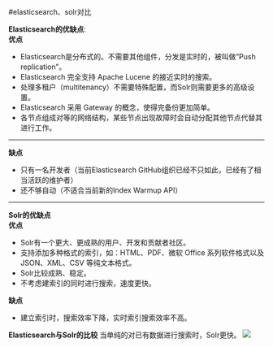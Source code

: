 #elasticsearch、solr对比

**Elasticsearch的优缺点**:  
**优点**  


- Elasticsearch是分布式的。不需要其他组件，分发是实时的，被叫做”Push replication”。
- Elasticsearch 完全支持 Apache Lucene 的接近实时的搜索。
- 处理多租户（multitenancy）不需要特殊配置，而Solr则需要更多的高级设置。
- Elasticsearch 采用 Gateway 的概念，使得完备份更加简单。
- 各节点组成对等的网络结构，某些节点出现故障时会自动分配其他节点代替其进行工作。
- ---
**缺点** 
   
- 只有一名开发者（当前Elasticsearch GitHub组织已经不只如此，已经有了相当活跃的维护者）
- 还不够自动（不适合当前新的Index Warmup API）

---
**Solr的优缺点**  
**优点**  


- Solr有一个更大、更成熟的用户、开发和贡献者社区。
- 支持添加多种格式的索引，如：HTML、PDF、微软 Office 系列软件格式以及 JSON、XML、CSV 等纯文本格式。
- Solr比较成熟、稳定。
- 不考虑建索引的同时进行搜索，速度更快。  
  
**缺点**

- 建立索引时，搜索效率下降，实时索引搜索效率不高。

**Elasticsearch与Solr的比较**
当单纯的对已有数据进行搜索时，Solr更快。
![](https://i.imgur.com/hvU6yud.png)